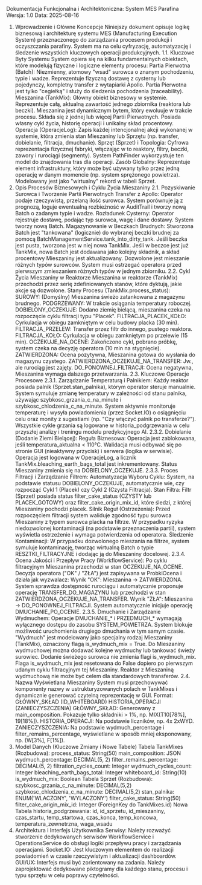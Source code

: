 Dokumentacja Funkcjonalna i Architektoniczna: System MES Parafina
Wersja: 1.0
Data: 2025-08-16
1. Wprowadzenie i Główne Koncepcje
Niniejszy dokument opisuje logikę biznesową i architekturę systemu MES (Manufacturing Execution System) przeznaczonego do zarządzania procesem produkcji i oczyszczania parafiny. System ma na celu cyfryzację, automatyzację i śledzenie wszystkich kluczowych operacji produkcyjnych.
1.1. Kluczowe Byty Systemu
System opiera się na kilku fundamentalnych obiektach, które modelują fizyczne i logiczne elementy procesu:
Partia Pierwotna (Batch): Niezmienny, atomowy "wsad" surowca o znanym pochodzeniu, typie i wadze. Reprezentuje fizyczną dostawę z cysterny lub pojedynczy, kompletny transfer z wytapiarki Apollo. Partia Pierwotna jest tylko "cegiełką" i służy do śledzenia pochodzenia (traceability).
Mieszanina (TankMix): Główny obiekt biznesowy w systemie. Reprezentuje całą, aktualną zawartość jednego zbiornika (reaktora lub beczki). Mieszanina jest dynamicznym bytem, który ewoluuje w trakcie procesu. Składa się z jednej lub więcej Partii Pierwotnych. Posiada własny cykl życia, historię operacji i unikalny skład procentowy.
Operacja (OperacjeLog): Zapis każdej intencjonalnej akcji wykonanej w systemie, która zmienia stan Mieszaniny lub Sprzętu (np. transfer, dobielanie, filtracja, dmuchanie).
Sprzęt (Sprzet) i Topologia: Cyfrowa reprezentacja fizycznej fabryki, włączając w to reaktory, filtry, beczki, zawory i rurociągi (segmenty). System PathFinder wykorzystuje ten model do znajdowania tras dla operacji.
Zasób Globalny: Reprezentuje element infrastruktury, który może być używany tylko przez jedną operację w danym momencie (np. system sprężonego powietrza). Modelowany jest jako "wirtualny" rekord w tabeli Sprzet.
2. Opis Procesów Biznesowych i Cyklu Życia Mieszaniny
2.1. Pozyskiwanie Surowca i Tworzenie Partii Pierwotnych
Transfer z Apollo: Operator podaje rzeczywistą, przelaną ilość surowca. System porównuje ją z prognozą, loguje ewentualną rozbieżność w AuditTrail i tworzy nową Batch o zadanym typie i wadze.
Rozładunek Cysterny: Operator rejestruje dostawę, podając typ surowca, wagę i dane dostawy. System tworzy nową Batch.
Magazynowanie w Beczkach Brudnych: Stworzona Batch jest "tankowana" (logicznie) do wybranej beczki brudnej za pomocą BatchManagementService.tank_into_dirty_tank.
Jeśli beczka jest pusta, tworzona jest w niej nowa TankMix.
Jeśli w beczce jest już TankMix, nowa Batch jest dodawana jako kolejny składnik, a skład procentowy Mieszaniny jest aktualizowany.
Dozwolone jest mieszanie różnych typów surowców. System musi ostrzegać operatora przed pierwszym zmieszaniem różnych typów w jednym zbiorniku.
2.2. Cykl Życia Mieszaniny w Reaktorze
Mieszanina w reaktorze (TankMix) przechodzi przez serię zdefiniowanych stanów, które dyktują, jakie akcje są dozwolone.
Stany Procesu (TankMix.process_status):
SUROWY: (Domyślny) Mieszanina świeżo zatankowana z magazynu brudnego.
PODGRZEWANY: W trakcie osiągania temperatury roboczej.
DOBIELONY_OCZEKUJE: Dodano ziemię bielącą, mieszanina czeka na rozpoczęcie cyklu filtracji typu "Placek".
FILTRACJA_PLACEK_KOŁO: Cyrkulacja w obiegu zamkniętym w celu budowy placka (30 min).
FILTRACJA_PRZELEW: Transfer przez filtr do innego, pustego reaktora.
FILTRACJA_KOŁO: Cyrkulacja w obiegu zamkniętym po przelewie (15 min).
OCZEKUJE_NA_OCENE: Zakończono cykl, pobrano próbkę, system czeka na decyzję operatora (10 min na stygnięcie).
ZATWIERDZONA: Ocena pozytywna, Mieszanina gotowa do wysłania do magazynu czystego.
ZATWIERDZONA_OCZEKUJE_NA_TRANSFER: Jw., ale rurociąg jest zajęty.
DO_PONOWNEJ_FILTRACJI: Ocena negatywna, Mieszanina wymaga dalszego przetwarzania.
2.3. Kluczowe Operacje Procesowe
2.3.1. Zarządzanie Temperaturą i Palnikiem:
Każdy reaktor posiada palnik (Sprzet.stan_palnika), którym operator steruje manualnie.
System symuluje zmianę temperatury w zależności od stanu palnika, używając szybkosc_grzania_c_na_minute i szybkosc_chlodzenia_c_na_minute.
System aktywnie monitoruje temperaturę i wysyła powiadomienia (przez Socket.IO) o osiągnięciu celu oraz monity z sugestiami (np. "Czy włączyć palnik po transferze?").
Wszystkie cykle grzania są logowane w historia_podgrzewania w celu przyszłej analizy i treningu modelu predykcyjnego AI.
2.3.2. Dobielanie (Dodanie Ziemi Bielącej):
Reguła Biznesowa: Operacja jest zablokowana, jeśli temperatura_aktualna < 110°C. Walidacja musi odbywać się po stronie GUI (nieaktywny przycisk) i serwera (logika w serwisie).
Operacja jest logowana w OperacjeLog, a licznik TankMix.bleaching_earth_bags_total jest inkrementowany.
Status Mieszaniny zmienia się na DOBIELONY_OCZEKUJE.
2.3.3. Proces Filtracji i Zarządzanie Filtrem:
Automatyzacja Wyboru Cyklu: System, na podstawie statusu DOBIELONY_OCZEKUJE, automatycznie wie, czy rozpocząć Cykl 1 (Placek) czy Cykl 2 (Czysta Filtracja).
Stan Filtra: Filtr (Sprzet) posiada status filter_cake_status (CZYSTY lub PLACEK_GOTOWY) oraz filter_cake_origin_mix_id, które śledzi, z której Mieszaniny pochodzi placek.
Silnik Reguł (Ostrzeżenia): Przed rozpoczęciem filtracji system waliduje zgodność typu surowca Mieszaniny z typem surowca placka na filtrze. W przypadku ryzyka niedozwolonej kontaminacji (na podstawie przeznaczenia partii), system wyświetla ostrzeżenie i wymaga potwierdzenia od operatora.
Śledzenie Kontaminacji: W przypadku dozwolonego mieszania na filtrze, system symuluje kontaminację, tworząc wirtualną Batch o typie RESZTKI_FILTRACYJNE i dodając ją do Mieszaniny docelowej.
2.3.4. Ocena Jakości i Przepływ Pracy (WorkflowService):
Po cyklu filtracyjnym Mieszanina przechodzi w stan OCZEKUJE_NA_OCENE.
Decyzja operatora ("OK" / "ZŁA") jest zapisywana w ProbkiOcena i działa jak wyzwalacz:
Wynik "OK": Mieszanina -> ZATWIERDZONA. System sprawdza dostępność rurociągu i automatycznie proponuje operację TRANSFER_DO_MAGAZYNU lub przechodzi w stan ZATWIERDZONA_OCZEKUJE_NA_TRANSFER.
Wynik "ZŁA": Mieszanina -> DO_PONOWNEJ_FILTRACJI. System automatycznie inicjuje operację DMUCHANIE_PO_OCENIE.
2.3.5. Dmuchanie i Zarządzanie Wydmuchem:
Operacje DMUCHANIE_* i PRZEDMUCH_* wymagają wyłącznego dostępu do zasobu SYSTEM_POWIETRZA. System blokuje możliwość uruchomienia drugiego dmuchania w tym samym czasie.
"Wydmuch" jest modelowany jako specjalny rodzaj Mieszaniny (TankMix), oznaczony flagą is_wydmuch_mix = True.
Do Mieszaniny wydmuchowej można dodawać kolejne wydmuchy lub tankować świeży surowiec. Dodanie świeżego surowca nie zmienia flagi is_wydmuch_mix.
Flaga is_wydmuch_mix jest resetowana do False dopiero po pierwszym udanym cyklu filtracyjnym tej Mieszaniny.
Reaktor z Mieszaniną wydmuchową nie może być celem dla standardowych transferów.
2.4. Nazwa Wyświetlana Mieszaniny
System musi przechowywać komponenty nazwy w ustrukturyzowanych polach w TankMixes i dynamicznie generować czytelną reprezentację w GUI.
Format: GŁÓWNY_SKŁAD (ID_WHITEBOARD) HISTORIA_OPERACJI (ZANIECZYSZCZENIA)
GŁÓWNY_SKŁAD: Generowany z main_composition. Pokazuje tylko składniki > 1%, np. MIX(T10[78%], 19[18%]).
HISTORIA_OPERACJI: Na podstawie liczników, np. 4x 2xWYD.
ZANIECZYSZCZENIA: Na podstawie wydmuch_percentage i filter_remains_percentage, wyświetlane w sposób mniej eksponowany, np. (W[3%], F[1%]).
3. Model Danych (Kluczowe Zmiany i Nowe Tabele)
Tabela TankMixes (Rozbudowa):
process_status: String(50)
main_composition: JSON
wydmuch_percentage: DECIMAL(5, 2)
filter_remains_percentage: DECIMAL(5, 2)
filtration_cycles_count: Integer
wydmuch_cycles_count: Integer
bleaching_earth_bags_total: Integer
whiteboard_id: String(10)
is_wydmuch_mix: Boolean
Tabela Sprzet (Rozbudowa):
szybkosc_grzania_c_na_minute: DECIMAL(5,2)
szybkosc_chlodzenia_c_na_minute: DECIMAL(5,2)
stan_palnika: ENUM('WLACZONY', 'WYLACZONY')
filter_cake_status: String(50)
filter_cake_origin_mix_id: Integer (ForeignKey do TankMixes.id)
Nowa Tabela historia_podgrzewania:
id, id_sprzetu, id_mieszaniny, czas_startu, temp_startowa, czas_konca, temp_koncowa, temperatura_zewnetrzna, waga_wsadu
4. Architektura i Interfejs Użytkownika
Serwisy: Należy rozważyć stworzenie dedykowanych serwisów WorkflowService i OperationsService do obsługi logiki przepływu pracy i zarządzania operacjami.
Socket.IO: Jest kluczowym elementem do realizacji powiadomień w czasie rzeczywistym i aktualizacji dashboardów.
GUI/UX: Interfejs musi być zorientowany na zadania. Należy zaprojektować dedykowane piktogramy dla każdego stanu, procesu i typu sprzętu w celu poprawy czytelności.